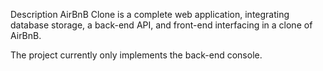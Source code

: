 Description
AirBnB Clone is a complete web application, integrating database storage, a back-end API, and front-end interfacing in a clone of AirBnB.

The project currently only implements the back-end console.
